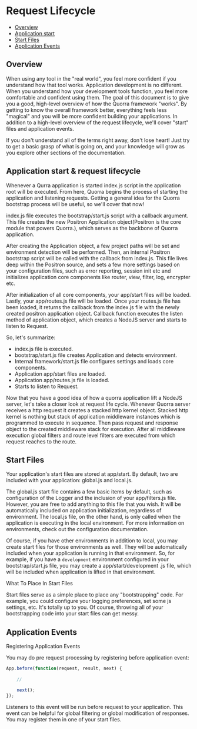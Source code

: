 # Request Lifecycle

- [Overview](#overview)
- [Application start](#application-start-&-request-lifecycle)
- [Start Files](#start-files)
- [Application Events](#application-events)

## Overview

When using any tool in the "real world", you feel more confident if you understand how that tool works. Application
development is no different. When you understand how your development tools function, you feel more comfortable and
confident using them. The goal of this document is to give you a good, high-level overview of how the Quorra
framework "works". By getting to know the overall framework better, everything feels less "magical" and you will be
more confident building your applications. In addition to a high-level overview of the request lifecycle, we'll cover
"start" files and application events.

If you don't understand all of the terms right away, don't lose heart! Just try to get a basic grasp of what is going
on, and your knowledge will grow as you explore other sections of the documentation.


## Application start & request lifecycle

Whenever a Qurra application is started index.js script in the application root will be executed. From here, Quorra
begins the process of starting the application and listening requests. Getting a general idea for the Quorra
bootstrap process will be useful, so we'll cover that now!

index.js file executes the bootstrap/start.js script with a callback argument. This file creates the new Positron
Application object(Positron is the core module that powers Quorra.), which serves as the backbone of Quorra application.

After creating the Application object, a few project paths will be set and environment detection will be performed.
Then, an internal Positron bootstrap script will be called with the callback from index.js. This file lives deep
within the Positron source, and sets a few more settings based on your configuration files, such as error reporting,
session init etc and initializes application core components like router, view, filter, log, encrypter etc.

After initialization of all core components, your app/start files will be loaded. Lastly, your app/routes.js file
will be loaded. Once your routes.js file has been loaded, it returns the callback from the index.js file with the
newly created positron application object. Callback function executes the listen method of application object, which
creates a NodeJS server and starts to listen to Request.

So, let's summarize:

 - index.js file is executed.
 - bootstrap/start.js file creates Application and detects environment.
 - Internal framework/start.js file configures settings and loads core components.
 - Application app/start files are loaded.
 - Application app/routes.js file is loaded.
 - Starts to listen to Request.

Now that you have a good idea of how a quorra application lift a NodeJS server, let's take a closer look at request
life cycle. Whenever Quorra server receives a http request it creates a stacked http kernel object. Stacked http
kernel is nothing but stack of application middleware instances which is programmed to execute in sequence. Then pass
request and response object to the created middleware stack for execution. After all middleware execution global
filters and route level filters are executed from which request reaches to the route.

## Start Files

Your application's start files are stored at app/start. By default, two are included with your application: global.js
and local.js.

The global.js start file contains a few basic items by default, such as configuration of the Logger and the inclusion
of your app/filters.js file. However, you are free to add anything to this file that you wish. It will be
automatically included on application initialization, regardless of environment. The local.js file, on the other
hand, is only called when the application is executing in the local environment. For more information on
environments, check out the configuration documentation.

Of course, if you have other environments in addition to local, you may create start files for those environments as
well. They will be automatically included when your application is running in that environment. So, for example, if
you have a `development` environment configured in your bootstrap/start.js file, you may create a app/start/development
.js file, which will be included when application is lifted in that environment.

What To Place In Start Files

Start files serve as a simple place to place any "bootstrapping" code. For example, you could  configure your logging
preferences, set some js settings, etc. It's totally up to you. Of course, throwing all of your bootstrapping code
into your start files can get messy.


## Application Events

Registering Application Events

You may do pre request processing by registering before application event:

```javascript
App.before(function(request, result, next) {
	
	//

    next();
});
```

Listeners to this event will be run before request to your application. This event can be helpful for global
filtering or global modification of responses. You may register them in one of your start files.